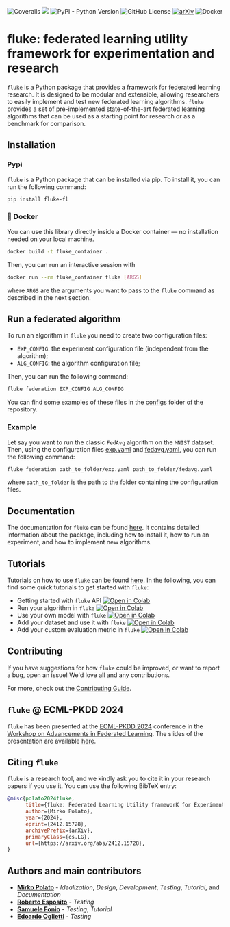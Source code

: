 ![Coveralls](https://img.shields.io/coverallsCoverage/github/makgyver/fluke?style=for-the-badge&logo=coveralls)
<a href="https://makgyver.github.io/fluke"><img src="https://img.shields.io/github/actions/workflow/status/makgyver/fluke/doc-publish.yml?style=for-the-badge&label=DOCUMENTATION"/></a>
![PyPI - Python Version](https://img.shields.io/pypi/pyversions/fluke-fl?style=for-the-badge&logo=python&logoColor=yellow)
![GitHub License](https://img.shields.io/github/license/makgyver/fluke?style=for-the-badge)
[![arXiv](https://img.shields.io/badge/arxiv-2412.15728-b31b1b.svg?style=for-the-badge&logo=arxiv&logoColor=red)](https://arxiv.org/abs/2412.15728)
![Docker](https://img.shields.io/badge/docker-%230db7ed.svg?style=for-the-badge&logo=docker&logoColor=white)

# **fluke**: **f**ederated **l**earning **u**tility framewor**k** for **e**xperimentation and research

``fluke`` is a Python package that provides a framework for federated learning research. It is designed to be modular and extensible, allowing researchers to easily implement and test new federated learning algorithms. ``fluke`` provides a set of pre-implemented state-of-the-art federated learning algorithms that can be used as a starting point for research or as a benchmark for comparison.

## Installation

### Pypi

``fluke`` is a Python package that can be installed via pip. To install it, you can run the following command:

```bash
pip install fluke-fl
```

### 🐳 Docker

You can use this library directly inside a Docker container — no installation needed on your local machine.

```bash
docker build -t fluke_container .
```

Then, you can run an interactive session with

```bash
docker run --rm fluke_container fluke [ARGS]
```

where `ARGS` are the arguments you want to pass to the `fluke` command as described in the next section.

## Run a federated algorithm

To run an algorithm in ``fluke`` you need to create two configuration files:
- `EXP_CONFIG`: the experiment configuration file (independent from the algorithm);
- `ALG_CONFIG`: the algorithm configuration file;

Then, you can run the following command:

```bash
fluke federation EXP_CONFIG ALG_CONFIG
```

You can find some examples of these files in the [configs](https://github.com/makgyver/fluke/tree/main/configs) folder of the repository.

### Example
Let say you want to run the classic `FedAvg` algorithm on the `MNIST` dataset. Then, using the configuration files [exp.yaml](https://github.com/makgyver/fluke/blob/main/configs/exp.yaml) and [fedavg.yaml](https://github.com/makgyver/fluke/blob/main/configs/fedavg.yaml), you can run the following command:

```bash
fluke federation path_to_folder/exp.yaml path_to_folder/fedavg.yaml
```

where `path_to_folder` is the path to the folder containing the configuration files.


## Documentation

The documentation for ``fluke`` can be found [here](https://makgyver.github.io/fluke). It contains detailed information about the package, including how to install it, how to run an experiment, and how to implement new algorithms.

## Tutorials

Tutorials on how to use ``fluke`` can be found [here](https://makgyver.github.io/fluke/tutorials.html). In the following, you can find some quick tutorials to get started with ``fluke``:

- Getting started with `fluke` API [![Open in Colab](https://img.shields.io/badge/Open_in_Colab-blue?style=flat-square&logo=google-colab&logoColor=yellow&labelColor=gray)
](https://colab.research.google.com/github/makgyver/fluke/blob/main/tutorials/fluke_quick_api.ipynb)
- Run your algorithm in ``fluke`` [![Open in Colab](https://img.shields.io/badge/Open_in_Colab-blue?style=flat-square&logo=google-colab&logoColor=yellow&labelColor=gray)
](https://colab.research.google.com/github/makgyver/fluke/blob/main/tutorials/fluke_custom_alg.ipynb)
- Use your own model with `fluke` [![Open in Colab](https://img.shields.io/badge/Open_in_Colab-blue?style=flat-square&logo=google-colab&logoColor=yellow&labelColor=gray)
](https://colab.research.google.com/github/makgyver/fluke/blob/main/tutorials/fluke_custom_nn.ipynb)
- Add your dataset and use it with ``fluke`` [![Open in Colab](https://img.shields.io/badge/Open_in_Colab-blue?style=flat-square&logo=google-colab&logoColor=yellow&labelColor=gray)
](https://colab.research.google.com/github/makgyver/fluke/blob/main/tutorials/fluke_custom_dataset.ipynb)
- Add your custom evaluation metric in ``fluke`` [![Open in Colab](https://img.shields.io/badge/Open_in_Colab-blue?style=flat-square&logo=google-colab&logoColor=yellow&labelColor=gray)
](https://colab.research.google.com/github/makgyver/fluke/blob/main/tutorials/fluke_custom_eval.ipynb)

## Contributing

If you have suggestions for how ``fluke`` could be improved, or want to report a bug, open an issue! We'd love all and any contributions.

For more, check out the [Contributing Guide](CONTRIBUTING.md).

## `fluke` @ ECML-PKDD 2024

`fluke` has been presented at the [ECML-PKDD 2024](https://ecmlpkdd2024.org/) conference in the [Workshop on Advancements in Federated Learning](https://wafl2024.di.unito.it). The slides of the presentation are available [here](slides/fluke_ecmlpkdd2024.pdf).

## Citing `fluke`
``fluke`` is a research tool, and we kindly ask you to cite it in your research papers if you use it. You can use the following BibTeX entry:

```bibtex
@misc{polato2024fluke,
      title={fluke: Federated Learning Utility frameworK for Experimentation and research}, 
      author={Mirko Polato},
      year={2024},
      eprint={2412.15728},
      archivePrefix={arXiv},
      primaryClass={cs.LG},
      url={https://arxiv.org/abs/2412.15728}, 
}
```

## Authors and main contributors

- [**Mirko Polato**](https://makgyver.github.io) - *Idealization*, *Design*, *Development*, *Testing*, *Tutorial*, and *Documentation*
- [**Roberto Esposito**](https://github.com/boborbt) - *Testing*
- [**Samuele Fonio**](https://github.com/samuelefonio) - *Testing*, *Tutorial*
- [**Edoardo Oglietti**](https://github.com/00-uno-00) - *Testing*
